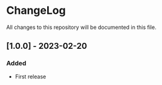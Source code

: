 # ChangeLog

All changes to this repository will be documented in this file.

## [1.0.0] - 2023-02-20

### Added

- First release